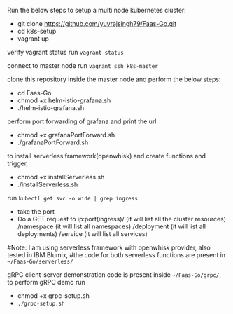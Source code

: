 Run the below steps to setup a multi node kubernetes cluster:

- git clone https://github.com/yuvrajsingh79/Faas-Go.git
- cd k8s-setup
- vagrant up

verify vagrant status run `vagrant status`

connect to master node run
`vagrant ssh k8s-master`

clone this repository inside the master node and perform the below steps:

- cd Faas-Go
- chmod +x helm-istio-grafana.sh
- ./helm-istio-grafana.sh

perform port forwarding of grafana and print the url

- chmod +x grafanaPortForward.sh
- ./grafanaPortForward.sh

to install serverless framework(openwhisk) and create functions and trigger,

- chmod +x installServerless.sh
- ./installServerless.sh

run `kubectl get svc -o wide | grep ingress`

- take the port
- Do a GET request to ip:port(ingress)/ (it will list all the cluster resources)
  /namespace (it will list all namespaces)
  /deployment (it will list all deployments)
  /service (it will list all services)

#Note: I am using serverless framework with openwhisk provider, also tested in IBM Blumix,
#the code for both serverless functions are present in `~/Faas-Go/serverless/`

gRPC client-server demonstration code is present inside `~/Faas-Go/grpc/`,
to perform gRPC demo run

- chmod +x grpc-setup.sh
- `./grpc-setup.sh`
